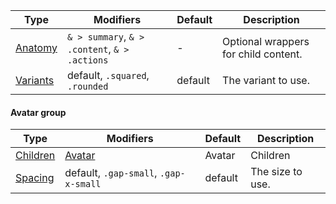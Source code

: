| Type                  | Modifiers                                     | Default | Description                          |
| --------------------- | --------------------------------------------- | ------- | ------------------------------------ |
| [Anatomy](#anatomy)   | `& > summary`, `& > .content`, `& > .actions` | -       | Optional wrappers for child content. |
| [Variants](#variants) | default, `.squared`, `.rounded`               | default | The variant to use.                  |

#### Avatar group

| Type                 | Modifiers                                 | Default | Description      |
| -------------------- | ----------------------------------------- | ------- | ---------------- |
| [Children](#grouped) | [Avatar](/components/avatar) | Avatar  | Children         |
| [Spacing](#spacing)  | default, `.gap-small`, `.gap-x-small`     | default | The size to use. |
